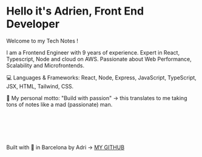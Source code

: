
# Hello it's Adrien, Front End Developer

Welcome to my Tech Notes !

I am a Frontend Engineer with 9 years of experience. Expert in React, Typescript, Node and cloud on AWS. Passionate about Web Performance, Scalability and Microfrontends.

💻 Languages & Frameworks: React, Node, Express, JavaScript, TypeScript, JSX, HTML, Tailwind, CSS.

🚀 My personal motto: "Build with passion" → this translates to me taking tons of notes like a mad (passionate) man.

<br/><br/><br/><br/>

Built with 💜  in Barcelona by Adri → [MY GITHUB](https://github.com/0xadri)
